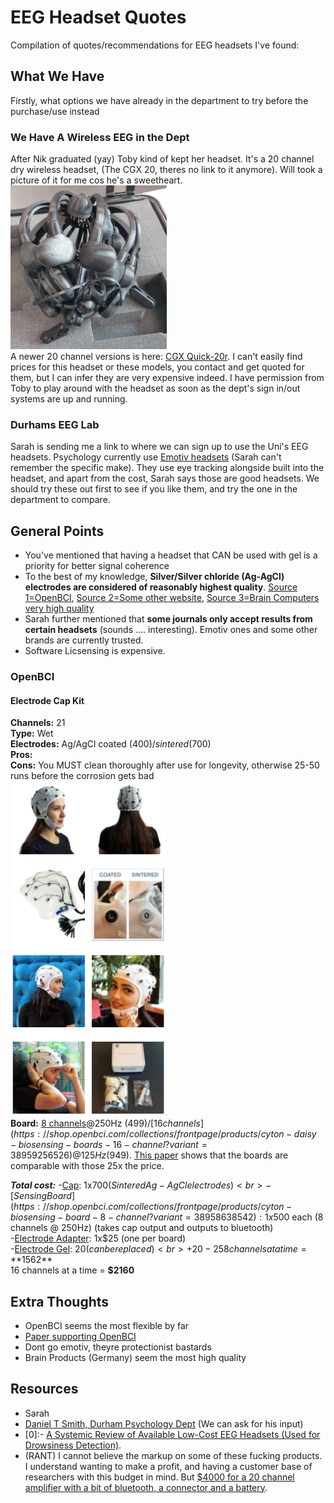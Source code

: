 # EEG Headset Quotes
Compilation of quotes/recommendations for EEG headsets I've found:

## What We Have
Firstly, what options we have already in the department to try before the purchase/use instead

### We Have A Wireless EEG in the Dept
After Nik graduated (yay) Toby kind of kept her headset. It's a 20 channel dry wireless headset, (The CGX 20, theres no link to it anymore). Will took a picture of it for me cos he's a sweetheart.<br>
<img src="imgs/dept_cgx20.png" width="250"><br>
A newer 20 channel versions is here: [CGX Quick-20r](https://www.cgxsystems.com/quick-20r). I can't easily find prices for this headset or these models, you contact and get quoted for them, but I can infer they are very expensive indeed.
I have permission from Toby to play around with the headset as soon as the dept's sign in/out systems are up and running.

### Durhams EEG Lab
Sarah is sending me a link to where we can sign up to use the Uni's EEG headsets. Psychology currently use [Emotiv headsets](https://www.emotiv.com/) (Sarah can't remember the specific make). They use eye tracking alongside built into the headset, and apart from the cost, Sarah says those are good headsets. We should try these out first to see if you like them, and try the one in the department to compare.

## General Points
- You've mentioned that having a headset that CAN be used with gel is a priority for better signal coherence 
- To the best of my knowledge, **Silver/Silver chloride (Ag-AgCl) electrodes are considered of reasonably highest quality**. [Source 1=OpenBCI](https://openbci.com/forum/index.php?p=/discussion/2173/the-advantage-of-sintered-ag-agcl-electrode), [Source 2=Some other website](https://www.biomedelectrodes.com/), [Source 3=Brain Computers very high quality](https://www.brainproducts.com/products_by_type.php?tid=3)
- Sarah further mentioned that **some journals only accept results from certain headsets** (sounds .... interesting). Emotiv ones and some other brands are currently trusted.
- Software Licsensing is expensive.

### OpenBCI
#### Electrode Cap Kit
**Channels:** 21<br> 
**Type:** Wet<br>
**Electrodes:** Ag/AgCl coated ($400)/sintered ($700)<br>
**Pros:** <br>
**Cons:** You MUST clean thoroughly after use for longevity, otherwise 25-50 runs before the corrosion gets bad<br>
<img src="imgs/openbci_electrode_cap.png" width="250"><br>
**Board:** [8 channels](https://shop.openbci.com/collections/frontpage/products/cyton-biosensing-board-8-channel?variant=38958638542)@250Hz ($499)/ [16 channels](https://shop.openbci.com/collections/frontpage/products/cyton-daisy-biosensing-boards-16-channel?variant=38959256526)@125Hz ($949). [This paper](https://drive.google.com/file/d/1Ulm-x1U6otczwCb34WJetjdGoA6BIoef/view) shows that the boards are comparable with those 25x the price.<br>

***Total cost:***
-[Cap](https://shop.openbci.com/products/openbci-eeg-electrocap?variant=16456881766472): 1x$700 (Sintered Ag-AgCl electrodes)<br>
-[Sensing Board](https://shop.openbci.com/collections/frontpage/products/cyton-biosensing-board-8-channel?variant=38958638542): 1x$500 each (8 channels @ 250Hz) (takes cap output and outputs to bluetooth)<br>
-[Electrode Adapter](https://shop.openbci.com/collections/frontpage/products/touch-proof-electrode-cable-adapter?variant=31007211715): 1x$25 (one per board)<br>
-[Electrode Gel](https://shop.openbci.com/products/electrodegel?variant=28056992776264): $20 (can be replaced)<br>
+20-25% import tax (to be clarified in the e-amil)<br>
8 channels at a time = **$1562**<br>
16 channels at a time = **$2160**<br>

## Extra Thoughts
- OpenBCI seems the most flexible by far
- [Paper supporting OpenBCI](https://arxiv.org/pdf/1606.02438.pdf)
- Dont go emotiv, theyre protectionist bastards
- Brain Products (Germany) seem the most high quality

## Resources
- Sarah
- [Daniel T Smith, Durham Psychology Dept](https://www.dur.ac.uk/research/directory/staff/?mode=staff&id=2836) (We can ask for his input)
- [0]:- [A Systemic Review of Available Low-Cost EEG Headsets (Used for Drowsiness Detection)](https://www.frontiersin.org/articles/10.3389/fninf.2020.553352/full).
- (RANT) I cannot believe the markup on some of these fucking products. I understand wanting to make a profit, and having a customer base of researchers with this budget in mind. But [$4000 for a 20 channel amplifier with a bit of bluetooth, a connector and a battery](http://www.physio-tech.co.jp/products/cognionics/pdf/cognionics2019.pdf).

